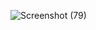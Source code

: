 ![Screenshot (79)](https://github.com/GAURAV945432/zomato-homepage/assets/84425583/e1afde50-81b7-43b5-b0d2-5b5667a16346)

